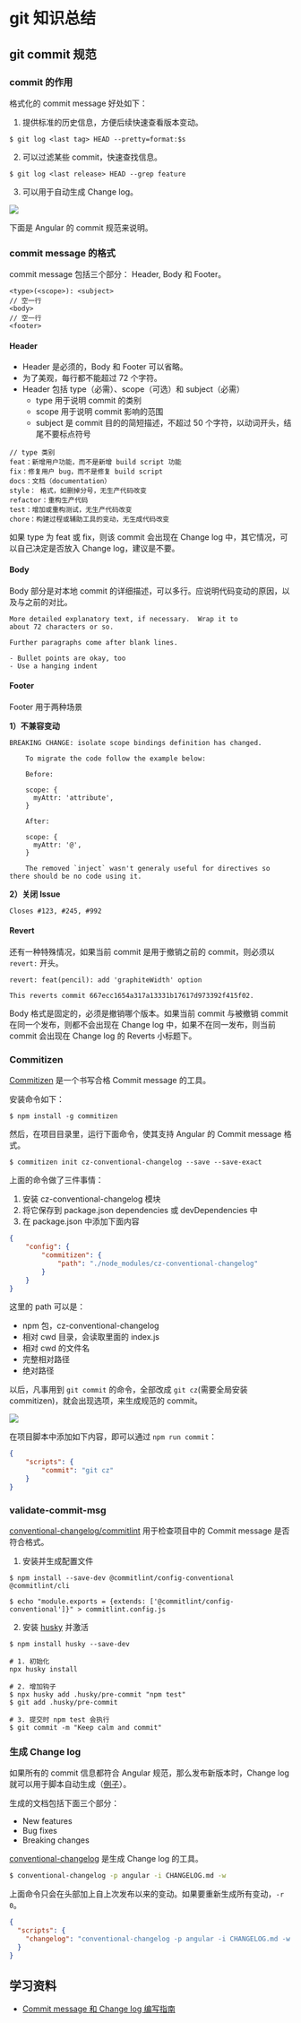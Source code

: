 # git 知识总结

## git commit 规范

### commit 的作用

格式化的 commit message 好处如下：

1. 提供标准的历史信息，方便后续快速查看版本变动。

```
$ git log <last tag> HEAD --pretty=format:$s
```

2. 可以过滤某些 commit，快速查找信息。

```
$ git log <last release> HEAD --grep feature
```

3. 可以用于自动生成 Change log。

![](./imgs/2021-07-31-13-32-27.png)

下面是 Angular 的 commit 规范来说明。

### commit message 的格式

commit message 包括三个部分： Header, Body 和 Footer。

```
<type>(<scope>): <subject>
// 空一行
<body>
// 空一行
<footer>
```

#### Header

- Header 是必须的，Body 和 Footer 可以省略。
- 为了美观，每行都不能超过 72 个字符。
- Header 包括 type（必需）、scope（可选）和 subject（必需）
    - type 用于说明 commit 的类别
    - scope 用于说明 commit 影响的范围
    - subject 是 commit 目的的简短描述，不超过 50 个字符，以动词开头，结尾不要标点符号

```
// type 类别
feat：新增用户功能，而不是新增 build script 功能
fix：修复用户 bug，而不是修复 build script
docs：文档（documentation）
style： 格式，如删掉分号，无生产代码改变
refactor：重构生产代码
test：增加或重构测试，无生产代码改变
chore：构建过程或辅助工具的变动，无生成代码改变
```

如果 type 为 feat 或 fix，则该 commit 会出现在 Change log 中，其它情况，可以自己决定是否放入 Change log，建议是不要。

#### Body

Body 部分是对本地 commit 的详细描述，可以多行。应说明代码变动的原因，以及与之前的对比。

```
More detailed explanatory text, if necessary.  Wrap it to 
about 72 characters or so. 

Further paragraphs come after blank lines.

- Bullet points are okay, too
- Use a hanging indent
```

#### Footer

Footer 用于两种场景

**1）不兼容变动**

```
BREAKING CHANGE: isolate scope bindings definition has changed.

    To migrate the code follow the example below:

    Before:

    scope: {
      myAttr: 'attribute',
    }

    After:

    scope: {
      myAttr: '@',
    }

    The removed `inject` wasn't generaly useful for directives so there should be no code using it.

```


**2）关闭 Issue**

```
Closes #123, #245, #992
```

#### Revert

还有一种特殊情况，如果当前 commit 是用于撤销之前的 commit，则必须以 `revert:` 开头。

```
revert: feat(pencil): add 'graphiteWidth' option

This reverts commit 667ecc1654a317a13331b17617d973392f415f02.
```

Body 格式是固定的，必须是撤销哪个版本。如果当前 commit 与被撤销 commit 在同一个发布，则都不会出现在 Change log 中，如果不在同一发布，则当前 commit 会出现在 Change log 的 Reverts 小标题下。

### Commitizen

[Commitizen](https://github.com/commitizen/cz-cli) 是一个书写合格 Commit message 的工具。

安装命令如下：

```
$ npm install -g commitizen
```

然后，在项目目录里，运行下面命令，使其支持 Angular 的 Commit message 格式。

```
$ commitizen init cz-conventional-changelog --save --save-exact
```

上面的命令做了三件事情：

1. 安装 cz-conventional-changelog 模块
2. 将它保存到 package.json dependencies 或 devDependencies 中
3. 在 package.json 中添加下面内容

```json
{
    "config": {
        "commitizen": {
            "path": "./node_modules/cz-conventional-changelog"
        }
    }
}
```

这里的 path 可以是： 
- npm 包，cz-conventional-changelog
- 相对 cwd 目录，会读取里面的 index.js
- 相对 cwd 的文件名
- 完整相对路径
- 绝对路径

以后，凡事用到 `git commit` 的命令，全部改成 `git cz`(需要全局安装 commitizen)，就会出现选项，来生成规范的 commit。

![](./imgs/2021-07-31-13-35-52.png)

在项目脚本中添加如下内容，即可以通过 `npm run commit`：

```json
{
    "scripts": {
        "commit": "git cz"
    }
}
```

### validate-commit-msg

[conventional-changelog/commitlint](https://github.com/conventional-changelog/commitlint) 用于检查项目中的 Commit message 是否符合格式。

1. 安装并生成配置文件

```
$ npm install --save-dev @commitlint/config-conventional @commitlint/cli

$ echo "module.exports = {extends: ['@commitlint/config-conventional']}" > commitlint.config.js
```

2. 安装 [husky](github.com/typicode/husky) 并激活

```
$ npm install husky --save-dev

# 1. 初始化
npx husky install

# 2. 增加钩子
$ npx husky add .husky/pre-commit "npm test"
$ git add .husky/pre-commit

# 3. 提交时 npm test 会执行
$ git commit -m "Keep calm and commit"
```

### 生成 Change log

如果所有的 commit 信息都符合 Angular 规范，那么发布新版本时，Change log 就可以用于脚本自动生成（[例子](https://github.com/btford/grunt-conventional-changelog/blob/master/CHANGELOG.md)）。

生成的文档包括下面三个部分：

- New features
- Bug fixes
- Breaking changes

[conventional-changelog](https://github.com/conventional-changelog/conventional-changelog) 是生成 Change log 的工具。

```sh
$ conventional-changelog -p angular -i CHANGELOG.md -w
```

上面命令只会在头部加上自上次发布以来的变动。如果要重新生成所有变动，`-r 0`。

```json
{
  "scripts": {
    "changelog": "conventional-changelog -p angular -i CHANGELOG.md -w -r 0"
  }
}
```

## 学习资料

- [Commit message 和 Change log 编写指南
](https://www.ruanyifeng.com/blog/2016/01/commit_message_change_log.html)